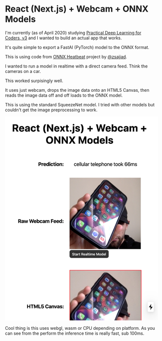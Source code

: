 # React (Next.js) + Webcam + ONNX Models 

I'm currently (as of April 2020) studying [Practical Deep Learning for Coders, v3](https://course.fast.ai/) and I wanted to build an actual app that works.

It's quite simple to export a FastAI (PyTorch) model to the ONNX format.

This is using code from [ONNX Heatbeat](https://github.com/zsajjad/onnx-heartbeat) project by [@zsajjad](https://github.com/zsajjad).

I wanted to run a model in realtime with a direct camera feed. Think the cameras on a car.

This worked surpisingly well.

It uses just webcam, drops the image data onto an HTML5 Canvas, then reads the image data off and off loads to the ONNX model.

This is using the standard SqueezeNet model. I tried with other models but couldn't get the image preprocessing to work.

![](./example.png)

Cool thing is this uses webgl, wasm or CPU depending on platform. As you can see from the perform the inference time is really fast, sub 100ms.